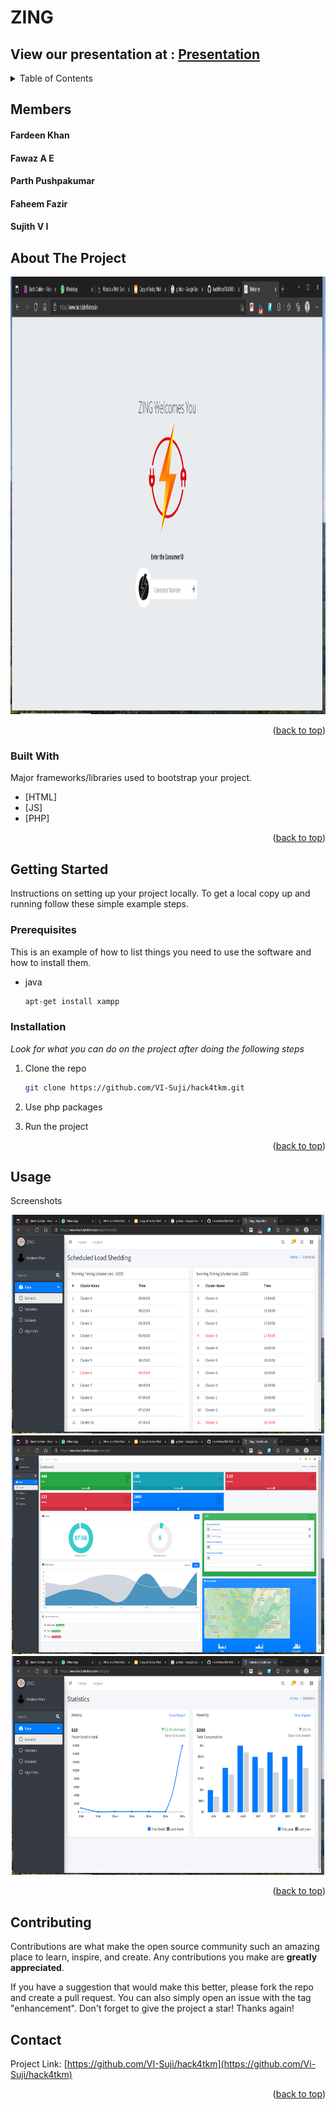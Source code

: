 # ZING

## View our presentation at : [Presentation](https://docs.google.com/presentation/d/1Z1IQP4glnWVCq0Ds6yHxbKB_3vQb9UFugnbY9vM3fKA/edit#slide=id.g93220797d5_0_9317)


<div id="top"></div>
<!--
*** Thanks for checking out the Best-README-Template. If you have a suggestion
*** that would make this better, please fork the repo and create a pull request
*** or simply open an issue with the tag "enhancement".
*** Don't forget to give the project a star!
*** Thanks again! Now go create something AMAZING! :D
-->




<!-- TABLE OF CONTENTS -->
<details>
  <summary>Table of Contents</summary>
  <ol>
    <li>
      <a href="#about-the-project">Zing</a>
      <ul>
        <li><a href="#built-with">Built With</a></li>
      </ul>
    </li>
    <li>
      <a href="#getting-started">Getting Started</a>
      <ul>
        <li><a href="#prerequisites">Prerequisites</a></li>
        <li><a href="#installation">Installation</a></li>
      </ul>
    </li>
    <li><a href="#usage">Usage</a></li>
    <li><a href="#contributing">Contributing</a></li>
    <li><a href="#contact">Contact</a></li>
  </ol>
</details>

<!--MEMBERS-->
## Members 

#### Fardeen Khan</br>
#### Fawaz A E</br>
#### Parth Pushpakumar</br>
#### Faheem Fazir</br>
#### Sujith V I



<!-- ABOUT THE PROJECT -->
## About The Project

<div align="center">
  <a href="https://github.com/VI-Suji/NeWFood">
    <img src="Screenshots/stat (6).png" alt="Logo" width="1000" height="700">
  </a>
</div>




<p align="right">(<a href="#top">back to top</a>)</p>



### Built With

Major frameworks/libraries used to bootstrap your project.

* [HTML]
* [JS]
* [PHP]

<p align="right">(<a href="#top">back to top</a>)</p>



<!-- GETTING STARTED -->
## Getting Started

Instructions on setting up your project locally.
To get a local copy up and running follow these simple example steps.

### Prerequisites

This is an example of how to list things you need to use the software and how to install them.
* java
  ```sh
  apt-get install xampp
  ```

### Installation

_Look for what you can do on the project after doing the following steps_


1. Clone the repo
   ```sh
   git clone https://github.com/VI-Suji/hack4tkm.git
   ```
2. Use php packages

3. Run the project
<p align="right">(<a href="#top">back to top</a>)</p>



<!-- USAGE EXAMPLES -->
## Usage

Screenshots

<div align="center">
  <a href="https://github.com/VI-Suji/hack4tkm">
    <img src="Screenshots/stat (2).png" alt="Logo" width="500" height="350">
  </a>
   <a href="https://github.com/VI-Suji/hack4tkm">
    <img src="Screenshots/stat (4).png" alt="Logo" width="500" height="350">
  </a>
   <a href="https://github.com/VI-Suji/hack4tkm">
    <img src="Screenshots/stat (1).png" alt="Logo" width="500" height="350">
  </a>
</div>

<p align="right">(<a href="#top">back to top</a>)</p>




<!-- CONTRIBUTING -->
## Contributing

Contributions are what make the open source community such an amazing place to learn, inspire, and create. Any contributions you make are **greatly appreciated**.

If you have a suggestion that would make this better, please fork the repo and create a pull request. You can also simply open an issue with the tag "enhancement".
Don't forget to give the project a star! Thanks again!


<!-- CONTACT -->
## Contact

Project Link: [https://github.com/VI-Suji/hack4tkm](https://github.com/Vi-Suji/hack4tkm)

<p align="right">(<a href="#top">back to top</a>)</p>
